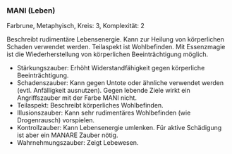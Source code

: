 ### MANI (Leben)

Farbrune, Metaphyisch, Kreis: 3, Komplexität: 2

Beschreibt rudimentäre Lebensenergie. Kann zur Heilung von körperlichen Schaden verwendet werden. Teilaspekt ist
Wohlbefinden. Mit Essenzmagie ist die Wiederherstellung von körperlichen Beeinträchtigung möglich.

* Stärkungszauber: Erhöht Widerstandfähigkeit gegen körperliche Beeinträchtigung.
* Schadenszauber: Kann gegen Untote oder ähnliche verwendet werden (evtl. Anfälligkeit ausnutzen). Gegen lebende
Ziele wirkt ein Angriffszauber mit der Farbe MANI nicht.
* Teilaspekt: Beschreibt körperliches Wohlbefinden.
* Illusionszauber: Kann sehr rudimentäres Wohlbefinden (wie Drogenrausch) vorspielen.
* Kontrollzauber: Kann Lebensenergie umlenken. Für aktive Schädigung ist aber ein MANARE Zauber nötig.
* Wahrnehmungszauber: Zeigt Lebewesen.
